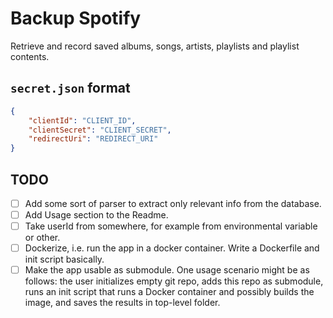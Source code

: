 # Backup Spotify
Retrieve and record saved albums, songs, artists, playlists and playlist contents.

## `secret.json` format
```json
{
    "clientId": "CLIENT_ID",
    "clientSecret": "CLIENT_SECRET",
    "redirectUri": "REDIRECT_URI"
}
```

## TODO
- [ ] Add some sort of parser to extract only relevant info from the database.
- [ ] Add Usage section to the Readme.
- [ ] Take userId from somewhere, for example from environmental variable or other.
- [ ] Dockerize, i.e. run the app in a docker container. Write a Dockerfile and init script basically.
- [ ] Make the app usable as submodule. One usage scenario might be as follows: the user initializes empty git repo, adds this repo as submodule, runs an init script that runs a Docker container and possibly builds the image, and saves the results in top-level folder.

